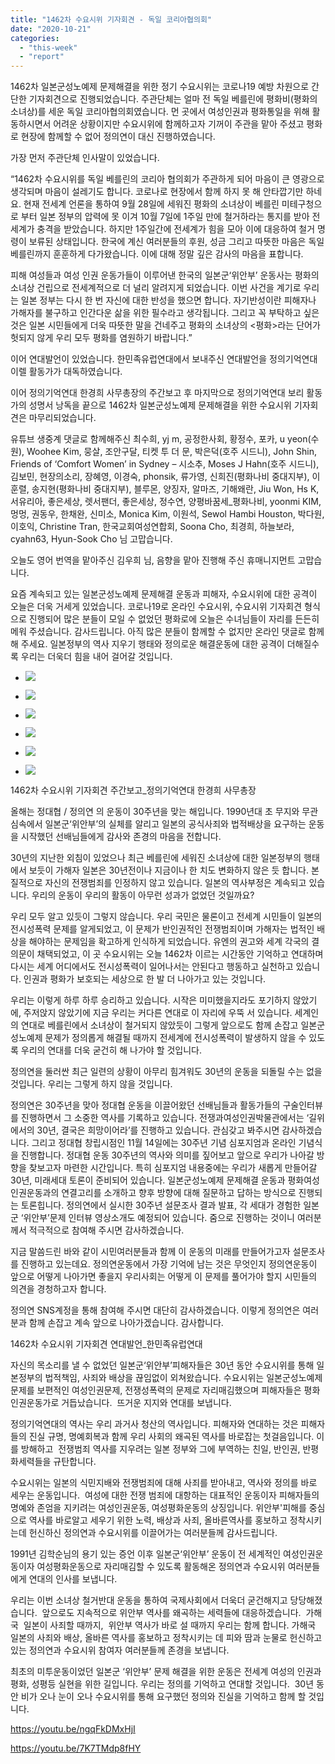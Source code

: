 ```yaml
---
title: "1462차 수요시위 기자회견 - 독일 코리아협의회"
date: "2020-10-21"
categories: 
  - "this-week"
  - "report"
---
```


1462차 일본군성노예제 문제해결을 위한 정기 수요시위는 코로나19 예방 차원으로 간단한 기자회견으로 진행되었습니다. 주관단체는 얼마 전 독일 베를린에 평화비(평화의 소녀상)를 세운 독일 코리아협의회였습니다. 먼 곳에서 여성인권과 평화통일을 위해 활동하시면서 어려운 상황이지만 수요시위에 함께하고자 기꺼이 주관을 맡아 주셨고 평화로 현장에 함께할 수 없어 정의연이 대신 진행하였습니다.

가장 먼저 주관단체 인사말이 있었습니다.

“1462차 수요시위를 독일 베를린의 코리아 협의회가 주관하게 되어 마음이 큰 영광으로 생각되며 마음이 설레기도 합니다. 코로나로 현장에서 함께 하지 못 해 안타깝기만 하네요. 현재 전세계 언론을 통하여 9월 28일에 세워진 평화의 소녀상이 베를린 미테구청으로 부터 일본 정부의 압력에 못 이겨 10월 7일에 1주일 만에 철거하라는 통지를 받아 전세계가 충격을 받았습니다. 하지만 1주일간에 전세계가 힘을 모아 이에 대응하여 철거 명령이 보류된 상태입니다. 한국에 계신 여러분들의 후원, 성금 그리고 따뜻한 마음은 독일 베를린까지 훈훈하게 다가왔습니다. 이에 대해 정말 깊은 감사의 마음을 표합니다.

피해 여성들과 여성 인권 운동가들이 이루어낸 한국의 일본군‘위안부’ 운동사는 평화의 소녀상 건립으로 전세계적으로 더 널리 알려지게 되었습니다. 이번 사건을 계기로 우리는 일본 정부는 다시 한 번 자신에 대한 반성을 했으면 합니다. 자기반성이란 피해자나 가해자를 불구하고 인간다운 삶을 위한 필수라고 생각됩니다. 그리고 꼭 부탁하고 싶은 것은 일본 시민들에게 더욱 따뜻한 말을 건네주고 평화의 소녀상의 <평화>라는 단어가 헛되지 않게 우리 모두 평화를 염원하기 바랍니다.”

이어 연대발언이 있었습니다. 한민족유럽연대에서 보내주신 연대발언을 정의기억연대 이렐 활동가가 대독하였습니다.

이어 정의기억연대 한경희 사무총장의 주간보고 후 마지막으로 정의기억연대 보리 활동가의 성명서 낭독을 끝으로 1462차 일본군성노예제 문제해결을 위한 수요시위 기자회견은 마무리되었습니다.

유튜브 생중계 댓글로 함께해주신 최수희, yj m, 공정한사회, 황정수, 포카, u yeon(수원), Woohee Kim, 뭉살, 조안구달, 티켓 투 더 문, 박은덕(호주 시드니), John Shin, Friends of ‘Comfort Women’ in Sydney – 시소추, Moses J Hahn(호주 시드니), 김보민, 현장의소리, 장혜영, 이경숙, phonsik, 류가영, 신희진(평화나비 중대지부), 이훈렬, 송지현(평화나비 중대지부), 블루몬, 양징자, 알마즈, 기해왜란, Jiu Won, Hs K, 서유리아, 좋은세상, 렛서팬더, 좋은세상, 정수연, 양평바꿈세\_평화나비, yoonmi KIM, 멍멍, 권동우, 한채완, 신미소, Monica Kim, 이원석, Sewol Hambi Houston, 박다원, 이호익, Christine Tran, 한국교회여성연합회, Soona Cho, 최경희, 하늘보라, cyahn63, Hyun-Sook Cho 님 고맙습니다.

오늘도 영어 번역을 맡아주신 김우희 님, 음향을 맡아 진행해 주신 휴매니지먼트 고맙습니다.

요즘 계속되고 있는 일본군성노예제 문제해결 운동과 피해자, 수요시위에 대한 공격이 오늘은 더욱 거세게 있었습니다. 코로나19로 온라인 수요시위, 수요시위 기자회견 형식으로 진행되어 많은 분들이 모일 수 없었던 평화로에 오늘은 수녀님들이 자리를 든든히 메워 주셨습니다. 감사드립니다. 아직 많은 분들이 함께할 수 없지만 온라인 댓글로 함께해 주세요. 일본정부의 역사 지우기 행태와 정의로운 해결운동에 대한 공격이 더해질수록 우리는 더욱더 힘을 내어 걸어갈 것입니다.

- ![](http://womenandwar.net/kr/wp-content/uploads/2020/10/크기변환IMGP0887.jpg)
    
- ![](http://womenandwar.net/kr/wp-content/uploads/2020/10/크기변환IMGP0970.jpg)
    
- ![](http://womenandwar.net/kr/wp-content/uploads/2020/10/크기변환IMGP0997.jpg)
    
- ![](http://womenandwar.net/kr/wp-content/uploads/2020/10/크기변환IMGP1029.jpg)
    
- ![](http://womenandwar.net/kr/wp-content/uploads/2020/10/크기변환IMGP1057.jpg)
    
- ![](http://womenandwar.net/kr/wp-content/uploads/2020/10/크기변환IMGP1096.jpg)
    

1462차 수요시위 기자회견 주간보고\_정의기억연대 한경희 사무총장

올해는 정대협 / 정의연 의 운동이 30주년을 맞는 해입니다. 1990년대 초 무지와 무관심속에서 일본군‘위안부’의 실체를 알리고 일본의 공식사죄와 법적배상을 요구하는 운동을 시작했던 선배님들에게 감사와 존경의 마음을 전합니다.

30년의 지난한 외침이 있었으나 최근 베를린에 세워진 소녀상에 대한 일본정부의 행태에서 보듯이 가해자 일본은 30년전이나 지금이나 한 치도 변화하지 않은 듯 합니다. 본질적으로 자신의 전쟁범죄를 인정하지 않고 있습니다. 일본의 역사부정은 계속되고 있습니다. 우리의 운동이 우리의 활동이 아무런 성과가 없었던 것일까요?

우리 모두 알고 있듯이 그렇지 않습니다. 우리 국민은 물론이고 전세계 시민들이 일본의 전시성폭력 문제를 알게되었고, 이 문제가 반인권적인 전쟁범죄이며 가해자는 법적인 배상을 해야하는 문제임을 확고하게 인식하게 되었습니다. 유엔의 권고와 세계 각국의 결의문이 채택되었고, 이 곳 수요시위는 오늘 1462차 이르는 시간동안 기억하고 연대하며 다시는 세계 어디에서도 전시성폭력이 일어나서는 안된다고 행동하고 실천하고 있습니다. 인권과 평화가 보호되는 세상으로 한 발 더 나아가고 있는 것입니다.

우리는 이렇게 하루 하루 승리하고 있습니다. 시작은 미미했을지라도 포기하지 않았기에, 주저앉지 않았기에 지금 우리는 커다른 연대로 이 자리에 우뚝 서 있습니다. 세계인의 연대로 베를린에서 소녀상이 철거되지 않았듯이 그렇게 앞으로도 함께 손잡고 일본군 성노예제 문제가 정의롭게 해결될 때까지 전세계에 전시성폭력이 발생하지 않을 수 있도록 우리의 연대를 더욱 굳건히 해 나가야 할 것입니다.

정의연을 둘러싼 최근 일련의 상황이 아무리 힘겨워도 30년의 운동을 되돌릴 수는 없을 것입니다. 우리는 그렇게 하지 않을 것입니다.

정의연은 30주년을 맞아 정대협 운동을 이끌어왔던 선배님들과 활동가들의 구술인터뷰를 진행하면서 그 소중한 역사를 기록하고 있습니다. 전쟁과여성인권박물관에서는 ‘길위에서의 30년, 결국은 희망이어라’를 진행하고 있습니다. 관심갖고 봐주시면 감사하겠습니다. 그리고 정대협 창립시점인 11월 14일에는 30주년 기념 심포지엄과 온라인 기념식을 진행합니다. 정대협 운동 30주년의 역사와 의미를 짚어보고 앞으로 우리가 나아갈 방향을 찾보고자 마련한 시간입니다. 특히 심포지엄 내용중에는 우리가 새롭게 만들어갈 30년, 미래세대 토론이 준비되어 있습니다. 일본군성노예제 문제해결 운동과 평화여성인권운동과의 연결고리를 소개하고 향후 방향에 대해 질문하고 답하는 방식으로 진행되는 토론힙니다. 정의연에서 실시한 30주년 설문조사 결과 발표, 각 세대가 경험한 일본군 ‘위안부’문제 인터뷰 영상소개도 예정되어 있습니다. 줌으로 진행하는 것이니 여러분께서 적극적으로 참여해 주시면 감사하겠습니다.

지금 말씀드린 바와 같이 시민여러분들과 함께 이 운동의 미래를 만들어가고자 설문조사를 진행하고 있는데요. 정의연운동에서 가장 기억에 남는 것은 무엇인지 정의연운동이 앞으로 어떻게 나아가면 좋을지 우리사회는 어떻게 이 문제를 풀어가야 할지 시민들의 의견을 경청하고자 합니다.

정의연 SNS계정을 통해 참여해 주시면 대단히 감사하겠습니다. 이렇게 정의연은 여러분과 함께 손잡고 계속 앞으로 나아가겠습니다. 감사합니다.

1462차 수요시위 기자회견 연대발언\_한민족유럽연대

자신의 목소리를 낼 수 없었던 일본군‘위안부’피해자들은 30년 동안 수요시위를 통해 일본정부의 법적책임, 사죄와 배상을 끊임없이 외쳐왔습니다. 수요시위는 일본군성노예제 문제를 보편적인 여성인권문제, 전쟁성폭력의 문제로 자리매김했으며 피해자들은 평화인권운동가로 거듭났습니다.  뜨거운 지지와 연대를 보냅니다.

정의기억연대의 역사는 우리 과거사 청산의 역사입니다. 피해자와 연대하는 것은 피해자들의 진실 규명, 명예회복과 함께 우리 사회의 왜곡된 역사를 바로잡는 첫걸음입니다. 이를 방해하고  전쟁범죄 역사를 지우려는 일본 정부와 그에 부역하는 친일, 반인권, 반평화세력들을 규탄합니다.

수요시위는 일본의 식민지배와 전쟁범죄에 대해 사죄를 받아내고, 역사와 정의를 바로 세우는 운동입니다.  여성에 대한 전쟁 범죄에 대항하는 대표적인 운동이자 피해자들의 명예와 존엄을 지키려는 여성인권운동, 여성평화운동의 상징입니다. 위안부'피해를 중심으로 역사를 바로알고 세우기 위한 노력, 배상과 사죄, 올바른역사를 홍보하고 정착시키는데 헌신하신 정의연과 수요시위를 이끌어가는 여러분들께 감사드립니다.

1991년 김학순님의 용기 있는 증언 이후 일본군‘위안부’ 운동이 전 세계적인 여성인권운동이자 여성평화운동으로 자리매김할 수 있도록 활동해온 정의연과 수요시위 여러분들에게 연대의 인사를 보냅니다.

우리는 이번 소녀상 철거반대 운동을 통하여 국제사회에서 더욱더 굳건해지고 당당해졌습니다.  앞으로도 지속적으로 위안부 역사를 왜곡하는 세력들에 대응하겠습니다.  가해국  일본이 사죄할 때까지,  위안부 역사가 바로 설 때까지 우리는 함께 합니다. 가해국 일본의 사죄와 배상, 올바른 역사를 홍보하고 정착시키는 데 피와 땀과 눈물로 헌신하고 있는 정의연과 수요시위 참여자 여러분들께 존경을 보냅니다.

최초의 미투운동이었던 일본군 ‘위안부’ 문제 해결을 위한 운동은 전세계 여성의 인권과 평화, 성평등 실현을 위한 길입니다. 우리는 정의를 기억하고 연대할 것입니다.  30년 동안 비가 오나 눈이 오나 수요시위를 통해 요구했던 정의와 진실을 기억하고 함께 할 것입니다.

https://youtu.be/ngqFkDMxHjI

https://youtu.be/7K7TMdp8fHY
